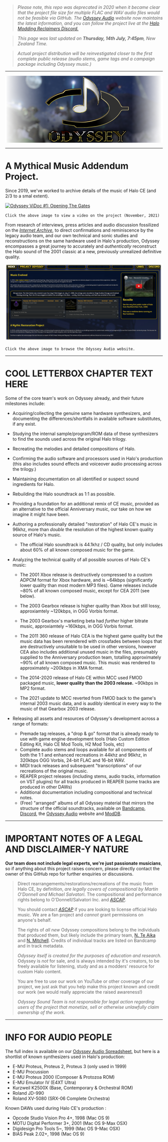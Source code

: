 > *Please note, this repo was deprecated in 2020 when it became clear that the project file size for multiple FLAC and WAV audio files would not be feasible via GitHub. The [Odyssey Audio](https://www.odysseyaudio.org) website now maintains the latest information, and you can follow the project live at the [Halo Modding Reclaimers Discord.](https://discord.reclaimers.net)*

>*This page was last updated on **Thursday, 14th July, 7:45pm**, New Zealand Time.*

> *Actual project distribution will be reinvestigated closer to the first complete public release (audio stems, game tags and a campaign package including Odyssey music.)*
*** 
[![Logo](images/ghlogo.png)](https://odysseyaudio.org/)
*** 
# A Mythical Music Addendum Project.
Since 2019, we've worked to archive details of the music of Halo CE (and 2/3 to a smal extent).

[![Odyssey ViDoc #1: Opening The Gates](https://img.youtube.com/vi/m0sOhrJVCm4/maxresdefault.jpg)](https://youtu.be/m0sOhrJVCm4)

	Click the above image to view a video on the project (November, 2021)

From research of interviews, press articles and audio discussion fossilized on the *[Internet Archive](https://archive.org/)*, to direct confirmations and reminiscence by the legacy audio team, and our own technical and sonic studies and reconstructions on the same hardware used in Halo's production, Odyssey encompasses a great journey to accurately and *authentically* reconstruct the Halo sound of the 2001 classic at a new, previously unrealized definitive quality.

[![Website](images/webprev.png)](https://odysseyaudio.org)

	Click the above image to browse the Odyssey Audio website.
*** 
# COOL LETTERBOX CHAPTER TEXT HERE

Some of the core team's work on Odyssey already, and their future milestones include:
+ Acquiring/collecting the genuine same hardware synthesizers, and documenting the differences/shortfalls in available software substitutes, if any exist.
+ Studying the internal sample/program/ROM data of these synthesizers to find the sounds used across the original Halo trilogy.
+ Recreating the melodies and detailed compositions of Halo.
+ Confirming the audio software and processors used in Halo's production (this also includes sound effects and voiceover audio processing across the trilogy.)
+ Maintaining documentation on all identified or suspect sound ingredients for Halo.
+ Rebuilding the Halo soundtrack as 1:1 as possible.
+ Providing a foundation for an additional remix of CE music, provided as an alternative to the official Anniversary music, our take on how we imagine it might have been.
+ Authoring a professionally detailed "restoration" of Halo CE's music in 96khz, more than *double* the resolution of the highest known quality source of Halo's music.
	* The official Halo soundtrack is 44.1khz / CD quality, but only includes about 60% of all known composed music for the game.
+ Analyzing the technical quality of all possible sources of Halo CE's music:
	
	* The 2001 Xbox release is destructively compressed to a custom ADPCM format for Xbox hardware, and is ~64kbps (significantly lower quality than most modern MP3 files). Game releases include ~80% of all known composed music, except for CEA 2011 (see below).

	* The 2003 Gearbox release is higher quality than Xbox but still lossy, approxiamtely ~120kbps, in OGG Vorbis format.
	
	* The 2003 Gearbox's marketing beta had *further* higher bitrate music, approxiamtely ~160kbps, in OGG Vorbis format.
	
	* The 2011 360 release of Halo CEA is the highest game quality but the music data has been rerendered with crossfades between loops that are destructively unsuitable to be used in other versions, however CEA also includes additional unused music in the files, presumably supplied to the Anniversary production team, totalling approximately ~90% of all known composed music. This music was rendered to approximately ~200kbps in XMA format.
	
	* The 2014-2020 release of Halo CE within MCC used FMOD packaged music, **lower quality than the 2003 release.** ~90kbps in MP2 format.
	
	* The 2021 update to MCC reverted from FMOD back to the game's internal 2003 music data, and is audibly identical in every way to the music of that Gearbox 2003 release.

+ Releasing all assets and resources of Odyssey's development across a range of formats:
	* Premade tag releases, a "drop & go" format that is already ready to use with game engine development tools (Halo Custom Edition Editing Kit, Halo CE Mod Tools, H2 Mod Tools, etc)
	* Complete audio stems and loops available for all components of both the 1:1 and enhanced recreations in 44khz and 96khz, in 320kbps OGG Vorbis, 24-bit FLAC and 16-bit WAV.
	* MIDI track releases and subsequent "transcriptions" of our recreations of the original music.
	* REAPER project releases (including stems, audio tracks, information on VST plugins) for all tracks produced in REAPER (some tracks are produced in other DAWs)
	* Additional documentation including compositional and technical notes.
	* (Free) "arranged" albums of all Odyssey material that mirrors the structure of the official soundtracks, available on [Bandcamp](https://music.neoteaika.com), [Discord](https://discord.reclaimers.net), the [Odyssey Audio](https://odysseyaudio.org/) website and [ModDB](https://www.moddb.com/mods/halo-odyssey).
*** 
# IMPORTANT NOTES OF A LEGAL AND DISCLAIMER-Y NATURE
**Our team does not include legal experts, we're just passionate musicians**, so if anything about this project raises concern, please directly contact the owner of this GitHub repo for further enquiries or discussions.
> 
> Direct rearrangements/restorations/recreations of the music from Halo CE, by definition, *are legally covers of compositional by Martin O'Donnell and Michael Salvatori*. The compositional and performance rights belong to O'Donnell/Salvatori Inc. and *[ASCAP](https://www.ascap.com)*.
>
>You should contact *[ASCAP](https://www.ascap.com)* if you are looking to license official Halo music. We are a fan project and *cannot* grant permissions on anyone's behalf.
> 
> The rights of *all new* Odyssey compositions belong to the individuals that produced them, but likely include the primary team, [N. Te Aika](https://neoteaika.com/portal) and [N. Mitchell](https://twitter.com/Peakabooey). Credits of individual tracks are listed on Bandcamp and in track metadata.
> 
> *Odyssey itself is created for the purposes of education and research.* Odyssey is *not* for sale, and is always intended by it's creators, to be freely available for listening, study and as a modders' resource for custom Halo content.
> 
> You are free to use our work on YouTube or other coverage of our project, we just ask that you help make this project known and credit our work (we would really appreciate the raised awareness!)
> 
> *Odyssey Sound Team is not responsible for legal action regarding users of the project that monetize, sell or otherwise unlawfully claim ownership of the work.*
*** 
# INFO FOR AUDIO PEOPLE

The full index is available on our [Odyssey Audio Spreadsheet](https://odysseyaudio.org/spreadsheet), but here is a shortlist of known synthesizers used in Halo's production:
+ E-MU Proteus, Proteus 2, Proteus 3 (only used in 1999)
+ E-MU Procussion
+ E-MU Proteus 2000 (Composer & Protozoa ROM)
+ E-MU Emulator IV (E4XT Ultra)
+ Kurzweil K2500X (Base, Contemporary & Orchestral ROM)
+ Roland JD-990
+ Roland XV-5080 (SRX-06 Complete Orchestra)

Known DAWs used during Halo CE's production :
+ Opcode Studio Vision Pro 4+, 1998 (Mac OS 9)
+ MOTU Digital Performer 3+, 2001 (Mac OS 9-Max OSX)
+ Digidesign Pro Tools 5~, 1999 (Mac OS 9-Mac OSX)
+ BIAS Peak 2.02+, 1998 (Mac OS 9)
